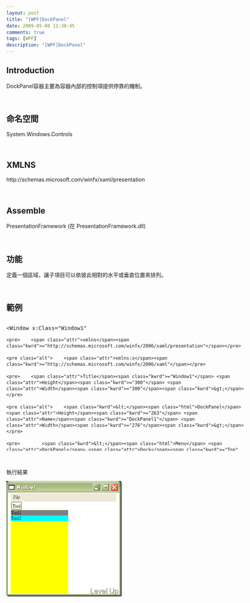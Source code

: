 ```yaml
---
layout: post
title: "[WPF]DockPanel"
date: 2009-05-08 12:30:45
comments: true
tags: [WPF]
description: "[WPF]DockPanel"
---
```

<h2>Introduction</h2>  <p />  <p>DockPanel容器主要為容器內部的控制項提供停靠的機制。</p>  <p> </p>  <h2>命名空間 </h2>  <p />  <p>System.Windows.Controls</p>  <p> </p>  <h2>XMLNS</h2>  <p />  <p>http://schemas.microsoft.com/winfx/xaml/presentation</p>  <p> </p>  <h2>Assemble</h2>  <p />  <p />  <p>PresentationFramework (在 PresentationFramework.dll)</p>  <p> </p>  <h2>功能</h2>  <p>定義一個區域，讓子項目可以依彼此相對的水平或垂直位置來排列。</p>  <p> </p>  <h2>範例</h2>  <div style="width: 637px; height: 344px; overflow: auto">   <div class="csharpcode">     <pre class="alt"><span class="kwrd">&lt;</span><span class="html">Window</span> <span class="attr">x:Class</span><span class="kwrd">="Window1"</span></pre>

    <pre>    <span class="attr">xmlns</span><span class="kwrd">="http://schemas.microsoft.com/winfx/2006/xaml/presentation"</span></pre>

    <pre class="alt">    <span class="attr">xmlns:x</span><span class="kwrd">="http://schemas.microsoft.com/winfx/2006/xaml"</span></pre>

    <pre>    <span class="attr">Title</span><span class="kwrd">="Window1"</span> <span class="attr">Height</span><span class="kwrd">="300"</span> <span class="attr">Width</span><span class="kwrd">="300"</span><span class="kwrd">&gt;</span></pre>

    <pre class="alt">    <span class="kwrd">&lt;</span><span class="html">DockPanel</span> <span class="attr">Height</span><span class="kwrd">="263"</span> <span class="attr">Name</span><span class="kwrd">="DockPanel1"</span> <span class="attr">Width</span><span class="kwrd">="276"</span><span class="kwrd">&gt;</span></pre>

    <pre>        <span class="kwrd">&lt;</span><span class="html">Menu</span> <span class="attr">DockPanel</span>.<span class="attr">Dock</span><span class="kwrd">="Top"</span> <span class="kwrd">&gt;</span></pre>

    <pre class="alt">            <span class="kwrd">&lt;</span><span class="html">MenuItem</span> <span class="attr">Header</span><span class="kwrd">="File"</span><span class="kwrd">&gt;</span></pre>

    <pre>                <span class="kwrd">&lt;</span><span class="html">MenuItem</span> <span class="attr">Header</span><span class="kwrd">="Open"</span><span class="kwrd">&gt;&lt;/</span><span class="html">MenuItem</span><span class="kwrd">&gt;</span></pre>

    <pre class="alt">            <span class="kwrd">&lt;/</span><span class="html">MenuItem</span><span class="kwrd">&gt;</span></pre>

    <pre>        <span class="kwrd">&lt;/</span><span class="html">Menu</span><span class="kwrd">&gt;</span></pre>

    <pre class="alt">        </pre>

    <pre>        <span class="kwrd">&lt;</span><span class="html">ToolBarPanel</span> <span class="attr">DockPanel</span>.<span class="attr">Dock</span><span class="kwrd">="Top"</span><span class="kwrd">&gt;</span></pre>

    <pre class="alt">            <span class="kwrd">&lt;</span><span class="html">Button</span> <span class="attr">HorizontalAlignment</span><span class="kwrd">="Left"</span> <span class="kwrd">&gt;</span>Tool<span class="kwrd">&lt;/</span><span class="html">Button</span><span class="kwrd">&gt;</span></pre>

    <pre>        <span class="kwrd">&lt;/</span><span class="html">ToolBarPanel</span><span class="kwrd">&gt;</span></pre>

    <pre class="alt">        </pre>

    <pre>        <span class="kwrd">&lt;</span><span class="html">StackPanel</span> <span class="attr">Width</span><span class="kwrd">="150"</span> <span class="attr">Background</span><span class="kwrd">="Yellow"</span>   <span class="attr">DockPanel</span>.<span class="attr">Dock</span><span class="kwrd">="Left"</span><span class="kwrd">&gt;</span></pre>

    <pre class="alt">            <span class="kwrd">&lt;</span><span class="html">TextBlock</span> <span class="attr">Background</span><span class="kwrd">="Gray"</span><span class="kwrd">&gt;</span>Tool1<span class="kwrd">&lt;/</span><span class="html">TextBlock</span><span class="kwrd">&gt;</span></pre>

    <pre>            <span class="kwrd">&lt;</span><span class="html">TextBlock</span> <span class="attr">Background</span><span class="kwrd">="Aqua"</span><span class="kwrd">&gt;</span>Tool2<span class="kwrd">&lt;/</span><span class="html">TextBlock</span><span class="kwrd">&gt;</span></pre>

    <pre class="alt">        <span class="kwrd">&lt;/</span><span class="html">StackPanel</span><span class="kwrd">&gt;</span></pre>

    <pre>        </pre>

    <pre class="alt">        <span class="kwrd">&lt;</span><span class="html">StackPanel</span> <span class="attr">Width</span><span class="kwrd">="150"</span> <span class="attr">DockPanel</span>.<span class="attr">Dock</span><span class="kwrd">="Left"</span><span class="kwrd">&gt;</span></pre>

    <pre>        <span class="kwrd">&lt;/</span><span class="html">StackPanel</span><span class="kwrd">&gt;</span></pre>

    <pre class="alt">        </pre>

    <pre>    <span class="kwrd">&lt;/</span><span class="html">DockPanel</span><span class="kwrd">&gt;</span></pre>

    <pre class="alt"><span class="kwrd">&lt;/</span><span class="html">Window</span><span class="kwrd">&gt;</span></pre>
  </div>
</div>
<style type="text/css"><![CDATA[


.csharpcode, .csharpcode pre
{
	font-size: small;
	color: black;
	font-family: consolas, "Courier New", courier, monospace;
	background-color: #ffffff;
	/*white-space: pre;*/
}
.csharpcode pre { margin: 0em; }
.csharpcode .rem { color: #008000; }
.csharpcode .kwrd { color: #0000ff; }
.csharpcode .str { color: #006080; }
.csharpcode .op { color: #0000c0; }
.csharpcode .preproc { color: #cc6633; }
.csharpcode .asp { background-color: #ffff00; }
.csharpcode .html { color: #800000; }
.csharpcode .attr { color: #ff0000; }
.csharpcode .alt 
{
	background-color: #f4f4f4;
	width: 100%;
	margin: 0em;
}
.csharpcode .lnum { color: #606060; }]]></style>

<p> </p>

<p>執行結果 </p>

<p><img style="border-right-width: 0px; border-top-width: 0px; border-bottom-width: 0px; border-left-width: 0px" border="0" alt="image" src="\images\posts\8350\image_thumb.png" width="304" height="304" /></p>